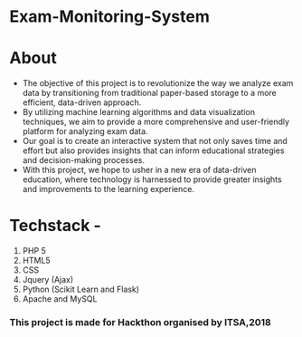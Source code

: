 # Exam-Monitoring-System

# About

* The objective of this project is to revolutionize the way we analyze exam data by transitioning from traditional paper-based storage to a more efficient, data-driven approach. 
* By utilizing machine learning algorithms and data visualization techniques, we aim to provide a more comprehensive and user-friendly platform for analyzing exam data. 
* Our goal is to create an interactive system that not only saves time and effort but also provides insights that can inform educational strategies and decision-making processes. 
* With this project, we hope to usher in a new era of data-driven education, where technology is harnessed to provide greater insights and improvements to the learning experience.

# Techstack -

1. PHP 5
2. HTML5
3. CSS
4. Jquery (Ajax)
5. Python (Scikit Learn and Flask)
6. Apache and MySQL


### This project is made for Hackthon organised by ITSA,2018
